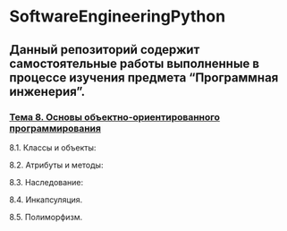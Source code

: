 # SoftwareEngineeringPython

## Данный репозиторий содержит самостоятельные работы выполненные в процессе изучения предмета “Программная инженерия”.

### [Тема 8. Основы объектно-ориентированного программирования]()
8.1. Классы и объекты:

8.2. Атрибуты и методы:

8.3. Наследование:

8.4. Инкапсуляция.

8.5. Полиморфизм.
